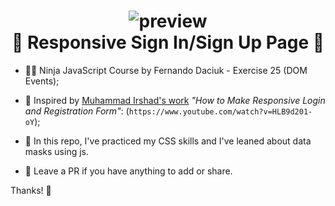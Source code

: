 <h1 align="center"> 
  <img alt="preview" src="https://www.udrop.com/plugins/imageviewer/site/direct.php?s=1iVw&/responsive-signin-signup.gif" /><br />
  🍉 Responsive Sign In/Sign Up Page 🍉
</h1>

- 🐱‍👤 Ninja JavaScript Course by Fernando Daciuk - Exercise 25 (DOM Events);

- 🚀 Inspired by <a href="https://www.youtube.com/channel/UCbwXnUipZsLfUckBPsC7Jog" target="_blank">Muhammad Irshad's work</a> <i>"How to Make Responsive Login and Registration Form"</i>: (`https://www.youtube.com/watch?v=HLB9d201-oY`);

- 📝 In this repo, I've practiced my CSS skills and I've leaned about data masks using js.

- 🤞 Leave a PR if you have anything to add or share.

Thanks! 🤙


